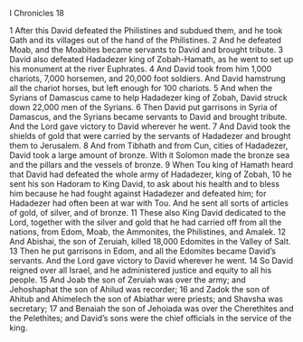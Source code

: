 I Chronicles 18

1	After this David defeated the Philistines and subdued them, and he took Gath and its villages out of the hand of the Philistines.
2	And he defeated Moab, and the Moabites became servants to David and brought tribute.
3	David also defeated Hadadezer king of Zobah-Hamath, as he went to set up his monument at the river Euphrates.
4	And David took from him 1,000 chariots, 7,000 horsemen, and 20,000 foot soldiers. And David hamstrung all the chariot horses, but left enough for 100 chariots.
5	And when the Syrians of Damascus came to help Hadadezer king of Zobah, David struck down 22,000 men of the Syrians.
6	Then David put garrisons in Syria of Damascus, and the Syrians became servants to David and brought tribute. And the Lord gave victory to David wherever he went.
7	And David took the shields of gold that were carried by the servants of Hadadezer and brought them to Jerusalem.
8	And from Tibhath and from Cun, cities of Hadadezer, David took a large amount of bronze. With it Solomon made the bronze sea and the pillars and the vessels of bronze.
9	When Tou king of Hamath heard that David had defeated the whole army of Hadadezer, king of Zobah,
10	he sent his son Hadoram to King David, to ask about his health and to bless him because he had fought against Hadadezer and defeated him; for Hadadezer had often been at war with Tou. And he sent all sorts of articles of gold, of silver, and of bronze.
11	These also King David dedicated to the Lord, together with the silver and gold that he had carried off from all the nations, from Edom, Moab, the Ammonites, the Philistines, and Amalek.
12	And Abishai, the son of Zeruiah, killed 18,000 Edomites in the Valley of Salt.
13	Then he put garrisons in Edom, and all the Edomites became David’s servants. And the Lord gave victory to David wherever he went.
14	So David reigned over all Israel, and he administered justice and equity to all his people.
15	And Joab the son of Zeruiah was over the army; and Jehoshaphat the son of Ahilud was recorder;
16	and Zadok the son of Ahitub and Ahimelech the son of Abiathar were priests; and Shavsha was secretary;
17	and Benaiah the son of Jehoiada was over the Cherethites and the Pelethites; and David’s sons were the chief officials in the service of the king.

